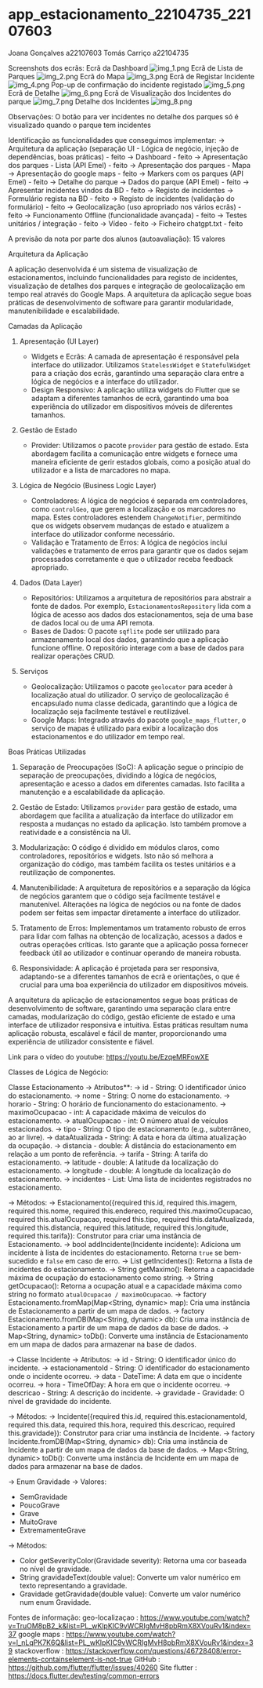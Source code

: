 # app_estacionamento_22104735_22107603
Joana Gonçalves a22107603
Tomás Carriço a22104735

Screenshots dos ecrãs:
Ecrã da Dashboard
![img_1.png](img_1.png)
Ecrã de Lista de Parques
![img_2.png](img_2.png)
Ecrã do Mapa
![img_3.png](img_3.png)
Ecrã de Registar Incidente
![img_4.png](img_4.png)
Pop-up de confirmação do incidente registado
![img_5.png](img_5.png)
Ecrã de Detalhe
![img_6.png](img_6.png)
Ecrã de Visualização dos Incidentes do parque
![img_7.png](img_7.png)
Detalhe dos Incidentes
![img_8.png](img_8.png)

Observações: 
O botão para ver incidentes no detalhe dos parques só 
é visualizado quando o parque tem incidentes 

Identificação as funcionalidades que conseguimos implementar:
-> Arquitetura da aplicação (separação UI - Lógica de negócio, injeção de
dependências, boas práticas) - feito
-> Dashboard - feito
-> Apresentação dos parques - Lista (API Emel) - feito
-> Apresentação dos parques - Mapa 
   -> Apresentação do google maps - feito
   -> Markers com os parques (API Emel) - feito
-> Detalhe do parque 
   -> Dados do parque (API Emel) - feito
   -> Apresentar incidentes vindos da BD - feito
-> Registo de incidentes 
   -> Formulário regista na BD - feito
-> Registo de incidentes (validação do formulário) - feito
-> Geolocalização (uso apropriado nos vários ecrãs) - feito
-> Funcionamento Offline (funcionalidade avançada) - feito
-> Testes unitários / integração - feito
-> Vídeo - feito
-> Ficheiro chatgpt.txt - feito

A previsão da nota por parte dos alunos (autoavaliação): 15 valores


Arquitetura da Aplicação

A aplicação desenvolvida é um sistema de visualização de estacionamentos, incluindo funcionalidades para registo de incidentes, visualização de detalhes dos parques e integração de geolocalização em tempo real através do Google Maps. A arquitetura da aplicação segue boas práticas de desenvolvimento de software para garantir modularidade, manutenibilidade e escalabilidade.

Camadas da Aplicação

1. Apresentação (UI Layer)
    - Widgets e Ecrãs: A camada de apresentação é responsável pela interface do utilizador. Utilizamos `StatelessWidget` e `StatefulWidget` para a criação dos ecrãs, garantindo uma separação clara entre a lógica de negócios e a interface do utilizador.
    - Design Responsivo: A aplicação utiliza widgets do Flutter que se adaptam a diferentes tamanhos de ecrã, garantindo uma boa experiência do utilizador em dispositivos móveis de diferentes tamanhos.

2. Gestão de Estado
    - Provider: Utilizamos o pacote `provider` para gestão de estado. Esta abordagem facilita a comunicação entre widgets e fornece uma maneira eficiente de gerir estados globais, como a posição atual do utilizador e a lista de marcadores no mapa.

3. Lógica de Negócio (Business Logic Layer)
    - Controladores: A lógica de negócios é separada em controladores, como `controlGeo`, que gerem a localização e os marcadores no mapa. Estes controladores estendem `ChangeNotifier`, permitindo que os widgets observem mudanças de estado e atualizem a interface do utilizador conforme necessário.
    - Validação e Tratamento de Erros: A lógica de negócios inclui validações e tratamento de erros para garantir que os dados sejam processados corretamente e que o utilizador receba feedback apropriado.

4. Dados (Data Layer)
    - Repositórios: Utilizamos a arquitetura de repositórios para abstrair a fonte de dados. Por exemplo, `EstacionamentosRepository` lida com a lógica de acesso aos dados dos estacionamentos, seja de uma base de dados local ou de uma API remota.
    - Bases de Dados: O pacote `sqflite` pode ser utilizado para armazenamento local dos dados, garantindo que a aplicação funcione offline. O repositório interage com a base de dados para realizar operações CRUD.

5. Serviços
    - Geolocalização: Utilizamos o pacote `geolocator` para aceder à localização atual do utilizador. O serviço de geolocalização é encapsulado numa classe dedicada, garantindo que a lógica de localização seja facilmente testável e reutilizável.
    - Google Maps: Integrado através do pacote `google_maps_flutter`, o serviço de mapas é utilizado para exibir a localização dos estacionamentos e do utilizador em tempo real.

Boas Práticas Utilizadas

1. Separação de Preocupações (SoC): A aplicação segue o princípio de separação de preocupações, dividindo a lógica de negócios, apresentação e acesso a dados em diferentes camadas. Isto facilita a manutenção e a escalabilidade da aplicação.

2. Gestão de Estado: Utilizamos `provider` para gestão de estado, uma abordagem que facilita a atualização da interface do utilizador em resposta a mudanças no estado da aplicação. Isto também promove a reatividade e a consistência na UI.

3. Modularização: O código é dividido em módulos claros, como controladores, repositórios e widgets. Isto não só melhora a organização do código, mas também facilita os testes unitários e a reutilização de componentes.

4. Manutenibilidade: A arquitetura de repositórios e a separação da lógica de negócios garantem que o código seja facilmente testável e manutenível. Alterações na lógica de negócios ou na fonte de dados podem ser feitas sem impactar diretamente a interface do utilizador.

5. Tratamento de Erros: Implementamos um tratamento robusto de erros para lidar com falhas na obtenção de localização, acessos a dados e outras operações críticas. Isto garante que a aplicação possa fornecer feedback útil ao utilizador e continuar operando de maneira robusta.

6. Responsividade: A aplicação é projetada para ser responsiva, adaptando-se a diferentes tamanhos de ecrã e orientações, o que é crucial para uma boa experiência do utilizador em dispositivos móveis.


A arquitetura da aplicação de estacionamentos segue boas práticas de desenvolvimento de software, garantindo uma separação clara entre camadas, modularização do código, gestão eficiente de estado e uma interface de utilizador responsiva e intuitiva. Estas práticas resultam numa aplicação robusta, escalável e fácil de manter, proporcionando uma experiência de utilizador consistente e fiável.


Link para o vídeo do youtube: 
https://youtu.be/EzqeMRFowXE

Classes de Lógica de Negócio:

Classe Estacionamento
-> Atributos**:
  -> id - String: O identificador único do estacionamento.
  -> nome - String: O nome do estacionamento.
  -> horario - String: O horário de funcionamento do estacionamento.
  -> maximoOcupacao - int: A capacidade máxima de veículos do estacionamento.
  -> atualOcupacao - int: O número atual de veículos estacionados.
  -> tipo - String: O tipo de estacionamento (e.g., subterrâneo, ao ar livre).
  -> dataAtualizada - String: A data e hora da última atualização da ocupação.
  -> distancia - double: A distância do estacionamento em relação a um ponto de referência.
  -> tarifa - String: A tarifa do estacionamento.
  -> latitude - double: A latitude da localização do estacionamento.
  -> longitude - double: A longitude da localização do estacionamento.
  -> incidentes - List<Incidente>: Uma lista de incidentes registrados no estacionamento.

-> Métodos:
  -> Estacionamento({required this.id, required this.imagem, required this.nome, required this.endereco, required this.maximoOcupacao, required this.atualOcupacao, required this.tipo, required this.dataAtualizada, required this.distancia, required this.latitude, required this.longitude, required this.tarifa}): Construtor para criar uma instância de Estacionamento.
  -> bool addIncidente(Incidente incidente): Adiciona um incidente à lista de incidentes do estacionamento. Retorna `true` se bem-sucedido e `false` em caso de erro.
  -> List<Incidente> getIncidentes(): Retorna a lista de incidentes do estacionamento.
  -> String getMaximo(): Retorna a capacidade máxima de ocupação do estacionamento como string.
  -> String getOcupacao(): Retorna a ocupação atual e a capacidade máxima como string no formato `atualOcupacao / maximoOcupacao`.
  -> factory Estacionamento.fromMap(Map<String, dynamic> map): Cria uma instância de Estacionamento a partir de um mapa de dados.
  -> factory Estacionamento.fromDB(Map<String, dynamic> db): Cria uma instância de Estacionamento a partir de um mapa de dados da base de dados.
  -> Map<String, dynamic> toDb(): Converte uma instância de Estacionamento em um mapa de dados para armazenar na base de dados.

-> Classe Incidente
-> Atributos:
  -> id - String: O identificador único do incidente.
  -> estacionamentoId - String: O identificador do estacionamento onde o incidente ocorreu.
  -> data - DateTime: A data em que o incidente ocorreu.
  -> hora - TimeOfDay: A hora em que o incidente ocorreu.
  -> descricao - String: A descrição do incidente.
  -> gravidade - Gravidade: O nível de gravidade do incidente.

-> Métodos:
  -> Incidente({required this.id, required this.estacionamentoId, required this.data, required this.hora, required this.descricao, required this.gravidade}): Construtor para criar uma instância de Incidente.
  -> factory Incidente.fromDB(Map<String, dynamic> db): Cria uma instância de Incidente a partir de um mapa de dados da base de dados.
  -> Map<String, dynamic> toDb(): Converte uma instância de Incidente em um mapa de dados para armazenar na base de dados.

-> Enum Gravidade
  -> Valores:
  - SemGravidade
  - PoucoGrave
  - Grave
  - MuitoGrave
  - ExtremamenteGrave

  -> Métodos:
  - Color getSeverityColor(Gravidade severity): Retorna uma cor baseada no nível de gravidade.
  - String gravidadeText(double value): Converte um valor numérico em texto representando a gravidade.
  - Gravidade getGravidade(double value): Converte um valor numérico num enum Gravidade.


Fontes de informação:
geo-localizaçao : https://www.youtube.com/watch?v=TruOM8pB2_k&list=PL_wKlpKIC9vWCRIgMvH8pbRmX8XVouRv1&index=37
google maps : https://www.youtube.com/watch?v=l_nLqPK7K6Q&list=PL_wKlpKIC9vWCRIgMvH8pbRmX8XVouRv1&index=39
stackoverflow : https://stackoverflow.com/questions/46728408/error-elements-containselement-is-not-true
GitHub : https://github.com/flutter/flutter/issues/40260
Site flutter : https://docs.flutter.dev/testing/common-errors
